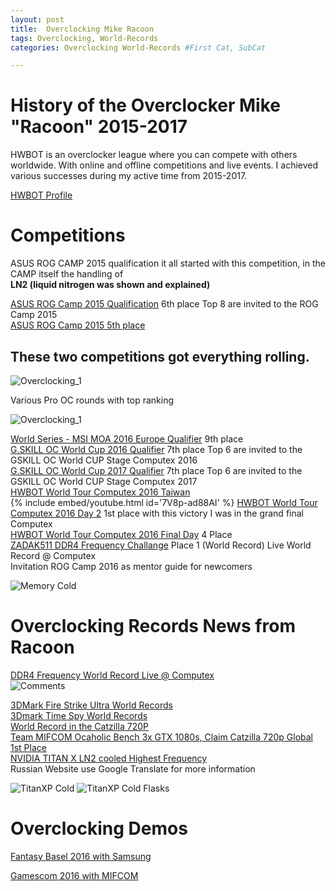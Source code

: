 ```yaml
---
layout: post
title:  Overclocking Mike Racoon
tags: Overclocking, World-Records
categories: Overclocking World-Records #First Cat, SubCat

---
```

# History of the Overclocker Mike "Racoon" 2015-2017

HWBOT is an overclocker league where you can compete with others worldwide.
With online and offline competitions and live events.
I achieved various successes during my active time from 2015-2017. 

[HWBOT Profile](https://hwbot.org/user/racoon) 


# Competitions 

ASUS ROG CAMP 2015 qualification it all started with this competition, in the CAMP itself the handling of \
**LN2 (liquid nitrogen was shown and explained)**

[ASUS ROG Camp 2015 Qualification](https://hwbot.org/competition/asus_rogcamp15_qual) 6th place Top 8 are invited to the ROG Camp 2015 \
[ASUS ROG Camp 2015 5th place](https://hwbot.org/competition/asus_rogcamp15_final)

## These two competitions got everything rolling.

![Overclocking_1](assets/img/web/oc/oc_2.png "LN2 Smoke")

Various Pro OC rounds with top ranking

![Overclocking_1](assets/img/web/oc/scores.png "Scores")

[World Series - MSI MOA 2016 Europe Qualifier](https://hwbot.org/competition/ws16_eu_qualifier) 9th place \
[G.SKILL OC World Cup 2016 Qualifier](https://esports.hwbot.org/#!/round/gskill_ocworldcup_2016_qualifier) 7th place Top 6 are invited to the GSKILL OC World CUP Stage Computex 2016 \
[G.SKILL OC World Cup 2017 Qualifier](https://esports.hwbot.org/#!/round/gskill_ocworldcup_2017_qualifier) 7th place Top 6 are invited to the GSKILL OC World CUP Stage Computex 2017 \
[HWBOT World Tour Computex 2016 Taiwan](https://www.youtube.com/watch?v=7V8p-ad88AI&t=23s&ab_channel=OverClocking-TV) \
{% include embed/youtube.html id='7V8p-ad88AI' %}
[HWBOT World Tour Computex 2016 Day 2](https://esports.hwbot.org/#!/round/ws16_asia_qualifier_day2) 1st place with this victory I was in the grand final Computex \
[HWBOT World Tour Computex 2016 Final Day](https://hwbot.org/competition/ws16_asia_final) 4 Place \
[ZADAK511 DDR4 Frequency Challange](https://hwbot.org/newsflash/3667_racoon_submits_highest_ddr4_frequency_hits_2515.9mhz_on_asrock_z170m_oc_formula/) Place 1 (World Record) Live World Record @ Computex \
Invitation ROG Camp 2016 as mentor guide for newcomers

![Memory Cold](assets/img/web/oc/memcold.jpeg "LN2 Mem")

# Overclocking Records News from Racoon

[DDR4 Frequency World Record Live @ Computex](https://hwbot.org/submission/3230544_racoon_memory_clock_ddr4_sdram_2515.9_mhz) \
![Comments](assets/img/web/oc/react.png "Comments")

[3DMark Fire Strike Ultra World Records](https://hwbot.org/newsflash/4070_racoon_breaks_3dmark_fire_strike_ultra_and_3dmark_time_spy_world_records/) \
[3Dmark Time Spy World Records](https://hwbot.org/newsflash/4070_racoon_breaks_3dmark_fire_strike_ultra_and_3dmark_time_spy_world_records/) \
[World Record in the Catzilla 720P](https://hwbot.org/newsflash/4175_most_valuable_submission_of_week_51_2016_gold_for_racoon_(ch)_mr.db_(ir)_a39a_(gr)_and_walhalla_(de)/) \
[Team MIFCOM Ocaholic Bench 3x GTX 1080s, Claim Catzilla 720p Global 1st Place](https://hwbot.org/newsflash/3910_team_mifcom_ocaholic_bench_3x_gtx_1080s_claim_catzilla_720p_global_1st_place/) \
[NVIDIA TITAN X LN2 cooled Highest Frequency](https://se7en.ws/shveycarec-razognal-videokartu-titan-x-do-2619-m/) \
Russian Website use Google Translate for more information

![TitanXP Cold](assets/img/web/oc/sli.jpeg "Prep phase")
![TitanXP Cold Flasks](assets/img/web/oc/flask.jpg "LN2 flask for half run")

# Overclocking Demos

[Fantasy Basel 2016 with Samsung](https://hwbot.org/newsflash/3616_racoon_and_splmann_demo_sub_zero_overclocking_at_fantasy_basel/)



[Gamescom 2016 with MIFCOM](https://www.ekwb.com/blog/ekwb-at-gamescom-2016/)




